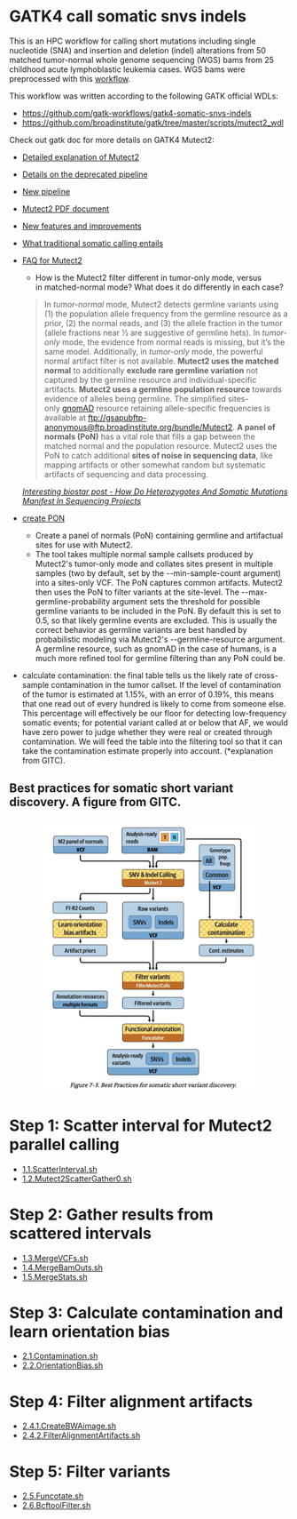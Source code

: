 # GATK4 call somatic snvs indels  
This is an HPC workflow for calling short mutations including single nucleotide (SNA) and insertion and deletion (indel) alterations from 50 matched tumor-normal whole genome sequencing (WGS) bams from 25 childhood acute lymphoblastic leukemia cases. WGS bams were preprocessed with this [workflow](../gatk_data_preprocessing/).  

This workflow was written according to the following GATK official WDLs:  
- https://github.com/gatk-workflows/gatk4-somatic-snvs-indels  
- https://github.com/broadinstitute/gatk/tree/master/scripts/mutect2_wdl  

Check out gatk doc for more details on GATK4 Mutect2:  
- [Detailed explanation of Mutect2](https://gatk.broadinstitute.org/hc/en-us/articles/360037593851-Mutect2)  
- [Details on the deprecated pipeline](https://gatk.broadinstitute.org/hc/en-us/articles/360035889791?id=11136)
- [New pipeline](https://gatk.broadinstitute.org/hc/en-us/articles/360035531132)  
- [Mutect2 PDF document](https://github.com/broadinstitute/gatk/blob/master/docs/mutect/mutect.pdf)
- [New features and improvements](https://github.com/broadinstitute/gatk-docs/blob/master/blog-2012-to-2019/2019-01-31-New_Features_and_Improvements__in_Mutect2.md?id=23400)
- [What traditional somatic calling entails](https://gatk.broadinstitute.org/hc/en-us/articles/360035890491?id=11127)  
- [FAQ for Mutect2](https://gatk.broadinstitute.org/hc/en-us/articles/360050722212-FAQ-for-Mutect2)
  - How is the Mutect2 filter different in tumor-only mode, versus in matched-normal mode? What does it do differently in each case?  
  > In *tumor-normal* mode, Mutect2 detects germline variants using (1) the population allele frequency from the germline resource as a prior, (2) the normal reads, and (3) the allele fraction in the tumor (allele fractions near ½ are suggestive of germline hets). In *tumor-only* mode, the evidence from normal reads is missing, but it’s the same model. Additionally, in *tumor-only* mode, the powerful normal artifact filter is not available.
  > **Mutect2 uses the matched normal** to additionally **exclude rare germline variation** not captured by the germline resource and individual-specific artifacts.
  > **Mutect2 uses a germline population resource** towards evidence of alleles being germline. The simplified sites-only [gnomAD](http://gnomad.broadinstitute.org/) resource retaining allele-specific frequencies is available at [ftp://gsapubftp-anonymous@ftp.broadinstitute.org/bundle/Mutect2](ftp://gsapubftp-anonymous@ftp.broadinstitute.org/bundle/Mutect2).
  > **A panel of normals (PoN)** has a vital role that fills a gap between the matched normal and the population resource. Mutect2 uses the PoN to catch additional **sites of noise in sequencing data**, like mapping artifacts or other somewhat random but systematic artifacts of sequencing and data processing.  

  *[Interesting biostar post - How Do Heterozygotes And Somatic Mutations Manifest In Sequencing Projects](https://www.biostars.org/p/6368/)*
- [create PON](https://gatk.broadinstitute.org/hc/en-us/articles/360047219031-CreateSomaticPanelOfNormals-BETA-)
  - Create a panel of normals (PoN) containing germline and artifactual sites for use with Mutect2.
  - The tool takes multiple normal sample callsets produced by Mutect2's tumor-only mode and collates sites present in multiple samples (two by default, set by the --min-sample-count argument) into a sites-only VCF. The PoN captures common artifacts. Mutect2 then uses the PoN to filter variants at the site-level. The --max-germline-probability argument sets the threshold for possible germline variants to be included in the PoN. By default this is set to 0.5, so that likely germline events are excluded. This is usually the correct behavior as germline variants are best handled by probabilistic modeling via Mutect2's --germline-resource argument. A germline resource, such as gnomAD in the case of humans, is a much more refined tool for germline filtering than any PoN could be.
- calculate contamination: the final table tells us the likely rate of cross-sample contamination in the tumor callset. If the level of contamination of the tumor is estimated at 1.15%, with an error of 0.19%, this means that one read out of every hundred is likely to come from someone else. This percentage will effectively be our floor for detecting low-frequency somatic events; for potential variant called at or below that AF, we would have zero power to judge whether they were real or created through contamination. We will feed the table into the filtering tool so that it can take the contamination estimate properly into account. (*explanation from GITC).  

## Best practices for somatic short variant discovery. A figure from GITC.

<p align="center">
<img src='M2_workflow.png' width='400'>
</p>

# Step 1: Scatter interval for Mutect2 parallel calling  
- [1.1.ScatterInterval.sh](./1.1.ScatterInterval.sh)
- [1.2.Mutect2ScatterGather0.sh](./1.2.Mutect2ScatterGather0.sh)  

# Step 2: Gather results from scattered intervals  
- [1.3.MergeVCFs.sh](./1.3.MergeVCFs.sh)
- [1.4.MergeBamOuts.sh](./1.4.MergeBamOuts.sh)
- [1.5.MergeStats.sh](./1.5.MergeStats.sh)

# Step 3: Calculate contamination and learn orientation bias  
- [2.1.Contamination.sh](./2.1.Contamination.sh)  
- [2.2.OrientationBias.sh](./2.2.OrientationBias.sh)  

# Step 4: Filter alignment artifacts  
- [2.4.1.CreateBWAimage.sh](./2.4.1.CreateBWAimage.sh)  
- [2.4.2.FilterAlignmentArtifacts.sh](./2.4.2.FilterAlignmentArtifacts.sh)  

# Step 5: Filter variants  
- [2.5.Funcotate.sh](./2.5.Funcotate.sh)
- [2.6.BcftoolFilter.sh](./2.6.BcftoolFilter.sh)